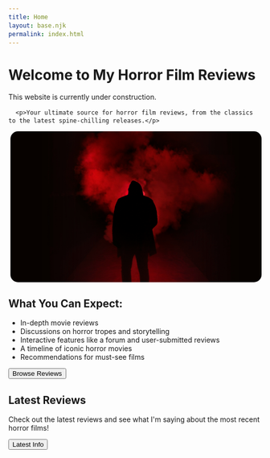 ```yaml
---
title: Home 
layout: base.njk
permalink: index.html
---
```


 

<main> 
<div class="main-content-wrapper">

<script src="script.js" defer></script>



 <h1> Welcome to My Horror Film Reviews </h1>

<p> This website is currently under construction. </p>

      <p>Your ultimate source for horror film reviews, from the classics to the latest spine-chilling releases.</p>


<img src="images/clip1.jpg" alt="movie reel" style="width:500px; height:300px; display: block; margin-left: auto; border-radius: 15px">



 <section class="intro">
        <h2>What You Can Expect:</h2>
                <ul>
                    <li>In-depth movie reviews</li>
                    <li>Discussions on horror tropes and storytelling</li>
                    <li>Interactive features like a forum and user-submitted reviews</li>
                    <li>A timeline of iconic horror movies</li>
                    <li>Recommendations for must-see films</li>
                </ul>
   <button type="button" onclick="location.href='moviereviews.html'">Browse Reviews</button>


<section class="latest">
        <h2>Latest Reviews</h2>
        <p>Check out the latest reviews and see what I'm saying about the most recent horror films!</p>
       <button type="button" onclick="location.href='latestinfo.html'"> Latest Info </button>
 </section>
</section>
</div>
</main>


